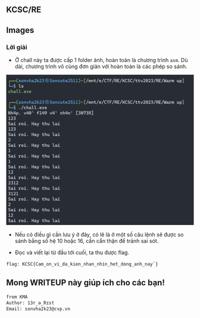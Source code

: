 ## KCSC/RE

## Images

### Lời giải

- Ở chall này ta được cấp 1 folder ảnh, hoàn toàn là chương trình `asm`. Dù dài, chương trình vô cùng đơn giản với hoàn toàn là các phép so sánh.

![Alt text](IMG/Warmup/image.png)

- Nếu có điều gì cần lưu ý ở đây, có lẽ là ở một số câu lệnh sẽ được so sánh bằng số hệ 10 hoặc 16, cần cẩn thận để tránh sai sót.

- Đọc và viết lại từ đầu tới cuối, ta thu được flag.

```
flag: KCSC{Cam_on_vi_da_kien_nhan_nhin_het_dong_anh_nay`}
```

## Mong WRITEUP này giúp ích cho các bạn!

```
from KMA
Author: 13r_ə_Rɪst
Email: sonvha2k23@cvp.vn
```
